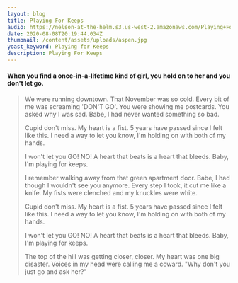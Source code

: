 ```yaml
---
layout: blog
title: Playing For Keeps
audio: https://nelson-at-the-helm.s3.us-west-2.amazonaws.com/Playing+For+Keeps_16b_44.1k.mp3
date: 2020-08-08T20:19:44.034Z
thumbnail: /content/assets/uploads/aspen.jpg
yoast_keyword: Playing for Keeps
description: Playing For Keeps
---
```

#### When you find a once-in-a-lifetime kind of girl, you hold on to her and you don't let go.

> We were running downtown.
> That November was so cold.
> Every bit of me was screaming 'DON'T GO'.
> You were showing me postcards.
> You asked why I was sad.
> Babe, I had never wanted something so bad.
>
> Cupid don't miss.
> My heart is a fist.
> 5 years have passed since I felt like this.
> I need a way to let you know,
> I'm holding on with both of my hands.
>
> I won't let you GO!
> NO!
> A heart that beats is a heart that bleeds.
> Baby, I'm playing for keeps.
>
> I remember walking away from that green apartment door.
> Babe, I had though I wouldn't see you anymore.
> Every step I took, it cut me like a knife.
> My fists were clenched and my knuckles were white.
>
> Cupid don't miss.
> My heart is a fist.
> 5 years have passed since I felt like this.
> I need a way to let you know,
> I'm holding on with both of my hands.
>
> I won't let you GO!
> NO!
> A heart that beats is a heart that bleeds.
> Baby, I'm playing for keeps.
>
> The top of the hill was getting closer, closer.
> My heart was one big disaster.
> Voices in my head were calling me a coward.
> "Why don't you just go and ask her?"